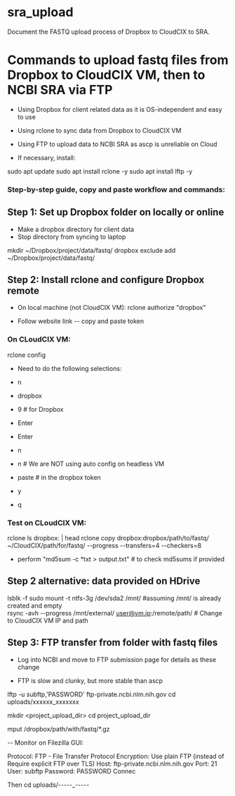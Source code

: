 # sra_upload
Document the FASTQ upload process of Dropbox to CloudCIX to SRA.

# Commands to upload fastq files from Dropbox to CloudCIX VM, then to NCBI SRA via FTP

- Using Dropbox for client related data as it is OS-independent and easy to use
- Using rclone to sync data from Dropbox to CloudCIX VM
- Using FTP to upload data to NCBI SRA as ascp is unreliable on Cloud

- If necessary, install:

sudo apt update
sudo apt install rclone -y
sudo apt install lftp -y

### Step-by-step guide, copy and paste workflow and commands:

## Step 1: Set up Dropbox folder on locally or online

- Make a dropbox directory for client data
- Stop directory from syncing to laptop

mkdir ~/Dropbox/project/data/fastq/
dropbox exclude add ~/Dropbox/project/data/fastq/

## Step 2: Install rclone and configure Dropbox remote

- On local machine (not CloudCIX VM):
rclone authorize "dropbox"

- Follow website link -- copy and paste token

### On CLoudCIX VM:

rclone config

- Need to do the following selections:

- n
- dropbox
- 9 # for Dropbox
- Enter
- Enter
- n
- n  # We are NOT using auto config on headless VM
- paste # in the dropbox token
- y
- q

### Test on CLoudCIX VM:

rclone ls dropbox: | head
rclone copy dropbox:dropbox/path/to/fastq/ ~/CloudCIX/path/for/fastq/ --progress --transfers=4 --checkers=8

- perform "md5sum -c *txt > output.txt" # to check md5sums if provided

## Step 2 alternative: data provided on HDrive

lsblk -f
sudo mount -t ntfs-3g /dev/sda2 /mnt/ #assuming /mnt/ is already created and empty  
rsync -avh --progress /mnt/external/ user@vm.ip:/remote/path/ # Change to CloudCIX VM IP and path

## Step 3: FTP transfer from folder with fastq files

- Log into NCBI and move to FTP submission page for details as these change



- FTP is slow and clunky, but more stable than ascp

lftp -u subftp,'PASSWORD' ftp-private.ncbi.nlm.nih.gov
cd uploads/xxxxxx_xxxxxxx

mkdir <project_upload_dir>
cd project_upload_dir

mput /dropbox/path/with/fastq/*.gz

-- Monitor on Filezilla GUI:

Protocol: FTP - File Transfer Protocol
Encryption: Use plain FTP (instead of Require explicit FTP over TLS)
Host: ftp-private.ncbi.nlm.nih.gov
Port: 21
User: subftp
Password: PASSWORD
Connec

Then cd uploads/-----_-----
